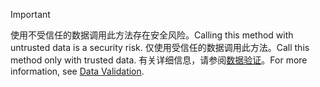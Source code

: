 > [!IMPORTANT]
> <span data-ttu-id="d8ecf-101">使用不受信任的数据调用此方法存在安全风险。</span><span class="sxs-lookup"><span data-stu-id="d8ecf-101">Calling this method with untrusted data is a security risk.</span></span> <span data-ttu-id="d8ecf-102">仅使用受信任的数据调用此方法。</span><span class="sxs-lookup"><span data-stu-id="d8ecf-102">Call this method only with trusted data.</span></span> <span data-ttu-id="d8ecf-103">有关详细信息，请参阅[数据验证](https://www.owasp.org/index.php/Data_Validation)。</span><span class="sxs-lookup"><span data-stu-id="d8ecf-103">For more information, see [Data Validation](https://www.owasp.org/index.php/Data_Validation).</span></span>